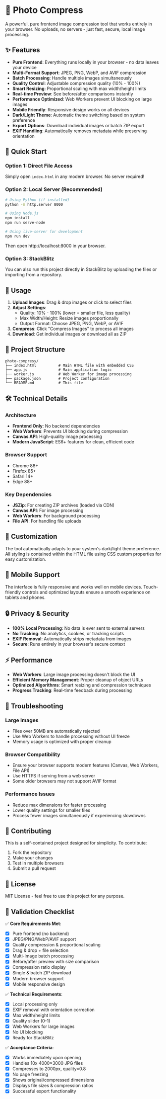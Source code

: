 # 📸 Photo Compress

A powerful, pure frontend image compression tool that works entirely in your browser. No uploads, no servers - just fast, secure, local image processing.

## ✨ Features

- **Pure Frontend**: Everything runs locally in your browser - no data leaves your device
- **Multi-Format Support**: JPEG, PNG, WebP, and AVIF compression
- **Batch Processing**: Handle multiple images simultaneously
- **Quality Control**: Adjustable compression quality (10% - 100%)
- **Smart Resizing**: Proportional scaling with max width/height limits
- **Real-time Preview**: See before/after comparisons instantly
- **Performance Optimized**: Web Workers prevent UI blocking on large images
- **Mobile Friendly**: Responsive design works on all devices
- **Dark/Light Theme**: Automatic theme switching based on system preference
- **Export Options**: Download individual images or batch ZIP export
- **EXIF Handling**: Automatically removes metadata while preserving orientation

## 🚀 Quick Start

### Option 1: Direct File Access
Simply open `index.html` in any modern browser. No server required!

### Option 2: Local Server (Recommended)
```bash
# Using Python (if installed)
python -m http.server 8000

# Using Node.js
npm install
npm run serve-node

# Using live-server for development
npm run dev
```

Then open http://localhost:8000 in your browser.

### Option 3: StackBlitz
You can also run this project directly in StackBlitz by uploading the files or importing from a repository.

## 🎯 Usage

1. **Upload Images**: Drag & drop images or click to select files
2. **Adjust Settings**:
   - Quality: 10% - 100% (lower = smaller file, less quality)
   - Max Width/Height: Resize images proportionally
   - Output Format: Choose JPEG, PNG, WebP, or AVIF
3. **Compress**: Click "Compress Images" to process all images
4. **Download**: Get individual images or download all as ZIP

## 📁 Project Structure

```
photo-compress/
├── index.html          # Main HTML file with embedded CSS
├── app.js              # Main application logic
├── worker.js           # Web Worker for image processing
├── package.json        # Project configuration
└── README.md           # This file
```

## 🛠️ Technical Details

### Architecture
- **Frontend Only**: No backend dependencies
- **Web Workers**: Prevents UI blocking during compression
- **Canvas API**: High-quality image processing
- **Modern JavaScript**: ES6+ features for clean, efficient code

### Browser Support
- Chrome 88+
- Firefox 85+
- Safari 14+
- Edge 88+

### Key Dependencies
- **JSZip**: For creating ZIP archives (loaded via CDN)
- **Canvas API**: For image processing
- **Web Workers**: For background processing
- **File API**: For handling file uploads

## 🎨 Customization

The tool automatically adapts to your system's dark/light theme preference. All styling is contained within the HTML file using CSS custom properties for easy customization.

## 📱 Mobile Support

The interface is fully responsive and works well on mobile devices. Touch-friendly controls and optimized layouts ensure a smooth experience on tablets and phones.

## 🔒 Privacy & Security

- **100% Local Processing**: No data is ever sent to external servers
- **No Tracking**: No analytics, cookies, or tracking scripts
- **EXIF Removal**: Automatically strips metadata from images
- **Secure**: Runs entirely in your browser's secure context

## ⚡ Performance

- **Web Workers**: Large image processing doesn't block the UI
- **Efficient Memory Management**: Proper cleanup of object URLs
- **Optimized Algorithms**: Smart resizing and compression techniques
- **Progress Tracking**: Real-time feedback during processing

## 🐛 Troubleshooting

### Large Images
- Files over 50MB are automatically rejected
- Use Web Workers to handle processing without UI freeze
- Memory usage is optimized with proper cleanup

### Browser Compatibility
- Ensure your browser supports modern features (Canvas, Web Workers, File API)
- Use HTTPS if serving from a web server
- Some older browsers may not support AVIF format

### Performance Issues
- Reduce max dimensions for faster processing
- Lower quality settings for smaller files
- Process fewer images simultaneously if experiencing slowdowns

## 🤝 Contributing

This is a self-contained project designed for simplicity. To contribute:

1. Fork the repository
2. Make your changes
3. Test in multiple browsers
4. Submit a pull request

## 📄 License

MIT License - feel free to use this project for any purpose.

## 🎯 Validation Checklist

✅ **Core Requirements Met**:
- [x] Pure frontend (no backend)
- [x] JPEG/PNG/WebP/AVIF support
- [x] Quality compression & proportional scaling
- [x] Drag & drop + file selection
- [x] Multi-image batch processing
- [x] Before/after preview with size comparison
- [x] Compression ratio display
- [x] Single & batch ZIP download
- [x] Modern browser support
- [x] Mobile responsive design

✅ **Technical Requirements**:
- [x] Local processing only
- [x] EXIF removal with orientation correction
- [x] Max width/height limits
- [x] Quality slider (0-1)
- [x] Web Workers for large images
- [x] No UI blocking
- [x] Ready for StackBlitz

✅ **Acceptance Criteria**:
- [x] Works immediately upon opening
- [x] Handles 10x 4000×3000 JPG files
- [x] Compresses to 2000px, quality=0.8
- [x] No page freezing
- [x] Shows original/compressed dimensions
- [x] Displays file sizes & compression ratios
- [x] Successful export functionality